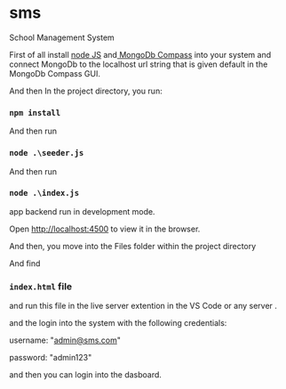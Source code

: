 # sms

 School Management System

First of all install [node JS](https://nodejs.org/en "Install Node JS") and[ MongoDb Compass](https://downloads.mongodb.com/compass/mongodb-compass-1.36.3-win32-x64.exe "Install MongoDb Compass") into your system and connect MongoDb to the localhost url string that is given default in the MongoDb Compass GUI.

And then
In the project directory, you run:

### `npm install`

And then run

### `node .\seeder.js`

And then run

### `node .\index.js`

app backend run in development mode.

Open [http://localhost:4500](http://localhost:4500) to view it in the browser.

And then, you move into the Files folder within the project directory

And find

### `index.html` file

and run this file in the live server extention in the VS Code  or any server .

and the login into the system with the following credentials:

username: "admin@sms.com"

password: "admin123"

and then you can login into the dasboard.
